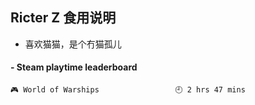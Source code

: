 ## Ricter Z 食用说明
- 喜欢猫猫，是个冇猫孤儿

<!-- steam-box start -->
#### - Steam playtime leaderboard
```text
🎮 World of Warships                 🕘 2 hrs 47 mins
```
<!-- Powered by https://github.com/YouEclipse/steam-box . -->
<!-- steam-box end -->
